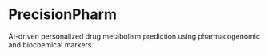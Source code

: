 # PrecisionPharm
AI-driven personalized drug metabolism prediction using pharmacogenomic and biochemical markers.

